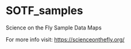 # SOTF_samples
Science on the Fly Sample Data Maps

For more info visit:
https://scienceonthefly.org/
